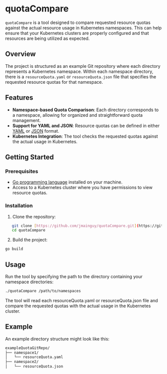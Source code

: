 # quotaCompare

`quotaCompare` is a tool designed to compare requested resource quotas against the actual resource usage in Kubernetes namespaces. This can help ensure that your Kubernetes clusters are properly configured and that resources are being utilized as expected.

## Overview

The project is structured as an example Git repository where each directory represents a Kubernetes namespace. Within each namespace directory, there is a `resourceQuota.yaml` or `resourceQuota.json` file that specifies the requested resource quotas for that namespace.

## Features

- **Namespace-based Quota Comparison**: Each directory corresponds to a namespace, allowing for organized and straightforward quota management.
- **Support for YAML and JSON**: Resource quotas can be defined in either [YAML](https://en.wikipedia.org/wiki/YAML) or [JSON](https://www.json.org/json-en.html) format.
- **Kubernetes Integration**: The tool checks the requested quotas against the actual usage in Kubernetes.

## Getting Started

### Prerequisites

- [Go programming language](https://go.dev/) installed on your machine.
- Access to a Kubernetes cluster where you have permissions to view resource quotas.

### Installation

1. Clone the repository:
```bash
   git clone [https://github.com/jmainguy/quotaCompare.git](https://github.com/jmainguy/quotaCompare.git)
   cd quotaCompare
```

2. Build the project:
```bash
go build
```
## Usage

Run the tool by specifying the path to the directory containing your namespace directories:

```bash
./quotaCompare /path/to/namespaces
```

The tool will read each resourceQuota.yaml or resourceQuota.json file and compare the requested quotas with the actual usage in the Kubernetes cluster.

## Example

An example directory structure might look like this:

```bash
exampleQuotaGitRepo/
├── namespace1/
│   └── resourceQuota.yaml
├── namespace2/
│   └── resourceQuota.json
```
